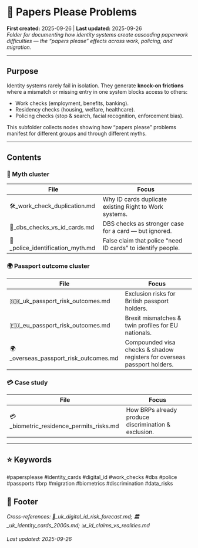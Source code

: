 # 🛂 Papers Please Problems  
**First created:** 2025-09-26 | **Last updated:** 2025-09-26  
*Folder for documenting how identity systems create cascading paperwork difficulties — the “papers please” effects across work, policing, and migration.*  

---

## Purpose  
Identity systems rarely fail in isolation. They generate **knock-on frictions** where a mismatch or missing entry in one system blocks access to others:  
- Work checks (employment, benefits, banking).  
- Residency checks (housing, welfare, healthcare).  
- Policing checks (stop & search, facial recognition, enforcement bias).  

This subfolder collects nodes showing how “papers please” problems manifest for different groups and through different myths.  

---

## Contents  

### 📑 Myth cluster  
| File | Focus |  
|------|-------|  
| 🛠️_work_check_duplication.md | Why ID cards duplicate existing Right to Work systems. |  
| 🪪_dbs_checks_vs_id_cards.md | DBS checks as stronger case for a card — but ignored. |  
| 🚓_police_identification_myth.md | False claim that police “need ID cards” to identify people. |  

### 🌍 Passport outcome cluster  
| File | Focus |  
|------|-------|  
| 🇬🇧_uk_passport_risk_outcomes.md | Exclusion risks for British passport holders. |  
| 🇪🇺_eu_passport_risk_outcomes.md | Brexit mismatches & twin profiles for EU nationals. |  
| 🌍_overseas_passport_risk_outcomes.md | Compounded visa checks & shadow registers for overseas passport holders. |  

### 💳 Case study  
| File | Focus |  
|------|-------|  
| 💳_biometric_residence_permits_risks.md | How BRPs already produce discrimination & exclusion. |  

---

## ⭐ Keywords  
#papersplease #identity_cards #digital_id #work_checks #dbs #police #passports #brp #migration #biometrics #discrimination #data_risks  

## 🏮 Footer  
*Cross-references: 🔮_uk_digital_id_risk_forecast.md; 🏛️_uk_identity_cards_2000s.md; 📊_id_claims_vs_realities.md*  

_Last updated: 2025-09-26_  
